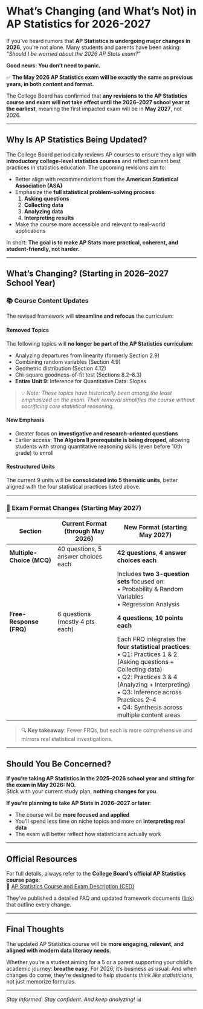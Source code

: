 # What’s Changing (and What’s Not) in AP Statistics for 2026-2027

If you’ve heard rumors that **AP Statistics is undergoing major changes in 2026**, you’re not alone. Many students and parents have been asking: *“Should I be worried about the 2026 AP Stats exam?”*

**Good news: You don’t need to panic.**

✅ **The May 2026 AP Statistics exam will be exactly the same as previous years, in both content and format.**  

The College Board has confirmed that **any revisions to the AP Statistics course and exam will not take effect until the 2026–2027 school year at the earliest**, meaning the first impacted exam will be in **May 2027**, not 2026.

---

## Why Is AP Statistics Being Updated?

The College Board periodically reviews AP courses to ensure they align with **introductory college-level statistics courses** and reflect current best practices in statistics education. The upcoming revisions aim to:

- Better align with recommendations from the **American Statistical Association (ASA)**  
- Emphasize the **full statistical problem-solving process**:  
  1. **Asking questions**  
  2. **Collecting data**  
  3. **Analyzing data**  
  4. **Interpreting results**  
- Make the course more accessible and relevant to real-world applications

In short: **The goal is to make AP Stats more practical, coherent, and student-friendly, not harder.**

---

## What’s Changing? (Starting in 2026–2027 School Year)

### 📚 Course Content Updates

The revised framework will **streamline and refocus** the curriculum:

#### Removed Topics
The following topics will **no longer be part of the AP Statistics curriculum**:
- Analyzing departures from linearity (formerly Section 2.9)  
- Combining random variables (Section 4.9)  
- Geometric distribution (Section 4.12)  
- Chi-square goodness-of-fit test (Sections 8.2–8.3)  
- **Entire Unit 9**: Inference for Quantitative Data: Slopes

> 💡 *Note: These topics have historically been among the least emphasized on the exam. Their removal simplifies the course without sacrificing core statistical reasoning.*

#### New Emphasis
- Greater focus on **investigative and research-oriented questions**  
- Earlier access: **The Algebra II prerequisite is being dropped**, allowing students with strong quantitative reasoning skills (even before 10th grade) to enroll

#### Restructured Units
The current 9 units will be **consolidated into 5 thematic units**, better aligned with the four statistical practices listed above.

---

### 📝 Exam Format Changes (Starting May 2027)

| Section | Current Format (through May 2026) | New Format (starting May 2027) |
|--------|-------------------------------|------------------------------|
| **Multiple-Choice (MCQ)** | 40 questions, 5 answer choices each | **42 questions**, **4 answer choices each** |
| | | Includes **two 3-question sets** focused on: <br> • Probability & Random Variables <br> • Regression Analysis |
| **Free-Response (FRQ)** | 6 questions (mostly 4 pts each) | **4 questions**, **10 points each** |
| | | Each FRQ integrates the **four statistical practices**: <br> • Q1: Practices 1 & 2 (Asking questions + Collecting data) <br> • Q2: Practices 3 & 4 (Analyzing + Interpreting) <br> • Q3: Inference across Practices 2–4 <br> • Q4: Synthesis across multiple content areas |

> 🔍 **Key takeaway**: Fewer FRQs, but each is more comprehensive and mirrors real statistical investigations.

---

## Should You Be Concerned?

**If you’re taking AP Statistics in the 2025–2026 school year and sitting for the exam in May 2026: NO.**  
Stick with your current study plan, **nothing changes for you**.

**If you’re planning to take AP Stats in 2026–2027 or later**:  
- The course will be **more focused and applied**  
- You’ll spend less time on niche topics and more on **interpreting real data**  
- The exam will better reflect how statisticians actually work

---

## Official Resources

For full details, always refer to the **College Board’s official AP Statistics course page**:  
🔗 [AP Statistics Course and Exam Description (CED)](https://apcentral.collegeboard.org/courses/ap-statistics)

They’ve published a detailed FAQ and updated framework documents ([link](https://apcentral.collegeboard.org/courses/ap-statistics/future-revisions)) that outline every change.

---

## Final Thoughts

The updated AP Statistics course will be **more engaging, relevant, and aligned with modern data literacy needs**.

Whether you’re a student aiming for a 5 or a parent supporting your child’s academic journey: **breathe easy**. For 2026, it’s business as usual. And when changes do come, they’re designed to help students *think like statisticians*, not just memorize formulas.

---

*Stay informed. Stay confident. And keep analyzing!* 📊
